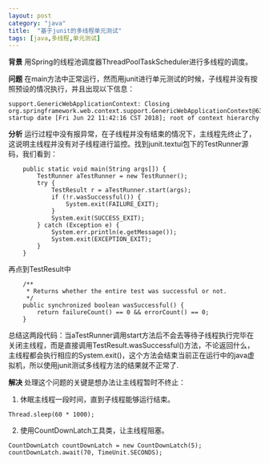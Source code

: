 ```yaml
---
layout: post
category: "java"
title:  "基于junit的多线程单元测试"
tags: [java,多线程,单元测试]
--- 
```

 
**背景**  用Spring的线程池调度器ThreadPoolTaskScheduler进行多线程的调度。  

**问题**  在main方法中正常运行，然而用junit进行单元测试的时候，子线程并没有按照预设的情况执行，并且出现以下信息： 
```
support.GenericWebApplicationContext: Closing org.springframework.web.context.support.GenericWebApplicationContext@63a5e46c: startup date [Fri Jun 22 11:42:16 CST 2018]; root of context hierarchy
```  
**分析**  运行过程中没有报异常，在子线程并没有结束的情况下，主线程先终止了，这说明主线程并没有对子线程进行监控。找到junit.textui包下的TestRunner源码，我们看到：
```
    public static void main(String args[]) {
        TestRunner aTestRunner = new TestRunner();
        try {
            TestResult r = aTestRunner.start(args);
            if (!r.wasSuccessful()) {
                System.exit(FAILURE_EXIT);
            }
            System.exit(SUCCESS_EXIT);
        } catch (Exception e) {
            System.err.println(e.getMessage());
            System.exit(EXCEPTION_EXIT);
        }
    }
``` 
再点到TestResult中
```
    /**
     * Returns whether the entire test was successful or not.
     */
    public synchronized boolean wasSuccessful() {
        return failureCount() == 0 && errorCount() == 0;
    }
```  
总结这两段代码：当aTestRunner调用start方法后不会去等待子线程执行完毕在关闭主线程，而是直接调用TestResult.wasSuccessful()方法，不论返回什么，主线程都会执行相应的System.exit()，这个方法会结束当前正在运行中的java虚拟机，所以使用junit测试多线程方法的结果就不正常了. 
 
**解决**  处理这个问题的关键是想办法让主线程暂时不终止：    
1. 休眠主线程一段时间，直到子线程能够运行结束。
```
Thread.sleep(60 * 1000);
```  
2. 使用CountDownLatch工具类，让主线程阻塞。
```
CountDownLatch countDownLatch = new CountDownLatch(5);
countDownLatch.await(70, TimeUnit.SECONDS);
``` 
